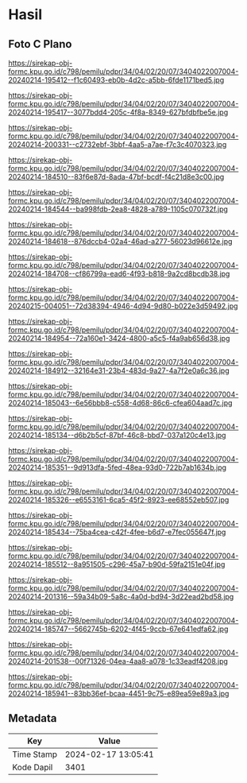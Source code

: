 # Hasil

## Foto C Plano

https://sirekap-obj-formc.kpu.go.id/c798/pemilu/pdpr/34/04/02/20/07/3404022007004-20240214-195412--f1c60493-eb0b-4d2c-a5bb-6fde1171bed5.jpg

https://sirekap-obj-formc.kpu.go.id/c798/pemilu/pdpr/34/04/02/20/07/3404022007004-20240214-195417--3077bdd4-205c-4f8a-8349-627bfdbfbe5e.jpg

https://sirekap-obj-formc.kpu.go.id/c798/pemilu/pdpr/34/04/02/20/07/3404022007004-20240214-200331--c2732ebf-3bbf-4aa5-a7ae-f7c3c4070323.jpg

https://sirekap-obj-formc.kpu.go.id/c798/pemilu/pdpr/34/04/02/20/07/3404022007004-20240214-184510--83f6e87d-8ada-47bf-bcdf-f4c21d8e3c00.jpg

https://sirekap-obj-formc.kpu.go.id/c798/pemilu/pdpr/34/04/02/20/07/3404022007004-20240214-184544--ba998fdb-2ea8-4828-a789-1105c070732f.jpg

https://sirekap-obj-formc.kpu.go.id/c798/pemilu/pdpr/34/04/02/20/07/3404022007004-20240214-184618--876dccb4-02a4-46ad-a277-56023d96612e.jpg

https://sirekap-obj-formc.kpu.go.id/c798/pemilu/pdpr/34/04/02/20/07/3404022007004-20240214-184708--cf86799a-ead6-4f93-b818-9a2cd8bcdb38.jpg

https://sirekap-obj-formc.kpu.go.id/c798/pemilu/pdpr/34/04/02/20/07/3404022007004-20240215-004051--72d38394-4946-4d94-9d80-b022e3d59492.jpg

https://sirekap-obj-formc.kpu.go.id/c798/pemilu/pdpr/34/04/02/20/07/3404022007004-20240214-184954--72a160e1-3424-4800-a5c5-f4a9ab656d38.jpg

https://sirekap-obj-formc.kpu.go.id/c798/pemilu/pdpr/34/04/02/20/07/3404022007004-20240214-184912--32164e31-23b4-483d-9a27-4a7f2e0a6c36.jpg

https://sirekap-obj-formc.kpu.go.id/c798/pemilu/pdpr/34/04/02/20/07/3404022007004-20240214-185043--6e56bbb8-c558-4d68-86c6-cfea604aad7c.jpg

https://sirekap-obj-formc.kpu.go.id/c798/pemilu/pdpr/34/04/02/20/07/3404022007004-20240214-185134--d6b2b5cf-87bf-46c8-bbd7-037a120c4e13.jpg

https://sirekap-obj-formc.kpu.go.id/c798/pemilu/pdpr/34/04/02/20/07/3404022007004-20240214-185351--9d913dfa-5fed-48ea-93d0-722b7ab1634b.jpg

https://sirekap-obj-formc.kpu.go.id/c798/pemilu/pdpr/34/04/02/20/07/3404022007004-20240214-185326--e6553161-6ca5-45f2-8923-ee68552eb507.jpg

https://sirekap-obj-formc.kpu.go.id/c798/pemilu/pdpr/34/04/02/20/07/3404022007004-20240214-185434--75ba4cea-c42f-4fee-b6d7-e7fec055647f.jpg

https://sirekap-obj-formc.kpu.go.id/c798/pemilu/pdpr/34/04/02/20/07/3404022007004-20240214-185512--8a951505-c296-45a7-b90d-59fa2151e04f.jpg

https://sirekap-obj-formc.kpu.go.id/c798/pemilu/pdpr/34/04/02/20/07/3404022007004-20240214-201316--59a34b09-5a8c-4a0d-bd94-3d22ead2bd58.jpg

https://sirekap-obj-formc.kpu.go.id/c798/pemilu/pdpr/34/04/02/20/07/3404022007004-20240214-185747--5662745b-6202-4f45-9ccb-67e641edfa62.jpg

https://sirekap-obj-formc.kpu.go.id/c798/pemilu/pdpr/34/04/02/20/07/3404022007004-20240214-201538--00f71326-04ea-4aa8-a078-1c33eadf4208.jpg

https://sirekap-obj-formc.kpu.go.id/c798/pemilu/pdpr/34/04/02/20/07/3404022007004-20240214-185941--83bb36ef-bcaa-4451-9c75-e89ea59e89a3.jpg


## Metadata

| Key        | Value               |
| ---------- | ------------------- |
| Time Stamp | 2024-02-17 13:05:41 |
| Kode Dapil | 3401                |



